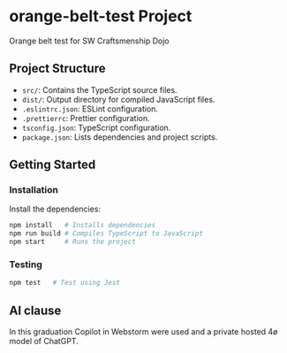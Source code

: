 # orange-belt-test Project

Orange belt test for SW Craftsmenship Dojo

## Project Structure

- `src/`: Contains the TypeScript source files.
- `dist/`: Output directory for compiled JavaScript files.
- `.eslintrc.json`: ESLint configuration.
- `.prettierrc`: Prettier configuration.
- `tsconfig.json`: TypeScript configuration.
- `package.json`: Lists dependencies and project scripts.

## Getting Started

### Installation

Install the dependencies:

```bash
npm install   # Installs dependencies
npm run build # Compiles TypeScript to JavaScript
npm start     # Runs the project
```

### Testing

```bash
npm test   # Test using Jest
```

## AI clause

In this graduation Copilot in Webstorm were used and a private hosted 4ø model of ChatGPT.
